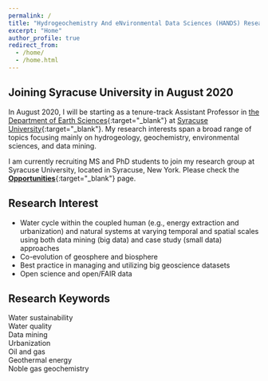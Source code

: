 ```yaml
---
permalink: /
title: "Hydrogeochemistry And eNvironmental Data Sciences (HANDS) Research Group"
excerpt: "Home"
author_profile: true
redirect_from:
  - /home/
  - /home.html
---
```


## Joining Syracuse University in August 2020
In August 2020, I will be starting as a tenure-track Assistant Professor in [the Department of Earth Sciences](http://earthsciences.syr.edu){:target="_blank"} at [Syracuse University](https://www.syracuse.edu){:target="_blank"}. My research interests span a broad range of topics focusing mainly on hydrogeology, geochemistry, environmental sciences, and data mining.

I am currently recruiting MS and PhD students to join my research group at Syracuse University, located in Syracuse, New York. Please check the [**Opportunities**](/opportunities){:target="_blank"} page.

## Research Interest

* Water cycle within the coupled human (e.g., energy extraction and urbanization) and natural systems at varying temporal and spatial scales using both data mining (big data) and case study (small data) approaches
* Co-evolution of geosphere and biosphere
* Best practice in managing and utilizing big geoscience datasets
* Open science and open/FAIR data

## Research Keywords

Water sustainability  
Water quality  
Data mining  
Urbanization  
Oil and gas  
Geothermal energy  
Noble gas geochemistry  
